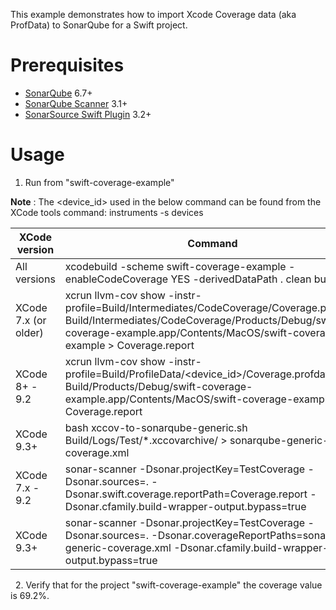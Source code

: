 This example demonstrates how to import Xcode Coverage data (aka ProfData) to SonarQube for a Swift project.

Prerequisites
=============
* [SonarQube](http://www.sonarqube.org/downloads/) 6.7+
* [SonarQube Scanner](http://docs.sonarqube.org/display/SCAN/Analyzing+with+SonarQube+Scanner) 3.1+
* [SonarSource Swift Plugin](http://redirect.sonarsource.com/plugins/swift.html) 3.2+

Usage
=====

1. Run from "swift-coverage-example"

**Note** : The <device_id> used in the below command can be found from the XCode tools command: instruments -s devices

XCode version | Command
--- | ---
All versions | xcodebuild -scheme swift-coverage-example -enableCodeCoverage YES -derivedDataPath . clean build test
XCode 7.x (or older) | xcrun llvm-cov show -instr-profile=Build/Intermediates/CodeCoverage/Coverage.profdata Build/Intermediates/CodeCoverage/Products/Debug/swift-coverage-example.app/Contents/MacOS/swift-coverage-example > Coverage.report
XCode 8+ - 9.2 | xcrun llvm-cov show -instr-profile=Build/ProfileData/<device_id>/Coverage.profdata Build/Products/Debug/swift-coverage-example.app/Contents/MacOS/swift-coverage-example > Coverage.report
XCode 9.3+ | bash xccov-to-sonarqube-generic.sh Build/Logs/Test/*.xccovarchive/ > sonarqube-generic-coverage.xml
XCode 7.x - 9.2 | sonar-scanner -Dsonar.projectKey=TestCoverage -Dsonar.sources=. -Dsonar.swift.coverage.reportPath=Coverage.report -Dsonar.cfamily.build-wrapper-output.bypass=true
XCode 9.3+ | sonar-scanner -Dsonar.projectKey=TestCoverage -Dsonar.sources=. -Dsonar.coverageReportPaths=sonarqube-generic-coverage.xml -Dsonar.cfamily.build-wrapper-output.bypass=true
  
2. Verify that for the project "swift-coverage-example" the coverage value is 69.2%.
